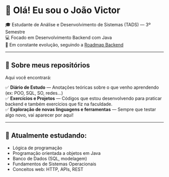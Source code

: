 # 👋 Olá! Eu sou o João Victor

🎓 Estudante de Análise e Desenvolvimento de Sistemas (TADS) — 3º Semestre  
💻 Focado em Desenvolvimento Backend com Java  
🚀 Em constante evolução, seguindo a [Roadmap Backend](https://roadmap.sh/backend)

---

## 📘 Sobre meus repositórios

Aqui você encontrará:

✅ **Diário de Estudo** — Anotações teóricas sobre o que venho aprendendo (ex: POO, SQL, SO, redes...)  
✅ **Exercícios e Projetos** — Códigos que estou desenvolvendo para praticar backend e também exercícios que fiz na faculdade.   
✅ **Exploração de novas linguagens e ferramentas** — Sempre que testar algo novo, vai aparecer por aqui!

---

## 🧠 Atualmente estudando:

- Lógica de programação 
- Programação orientada a objetos em Java  
- Banco de Dados (SQL, modelagem)  
- Fundamentos de Sistemas Operacionais  
- Conceitos web: HTTP, APIs, REST 
